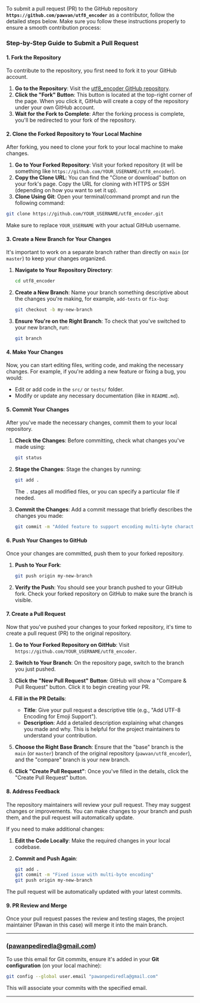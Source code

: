 To submit a pull request (PR) to the GitHub repository **`https://github.com/pawvan/utf8_encoder`** as a contributor, follow the detailed steps below. Make sure you follow these instructions properly to ensure a smooth contribution process:

### Step-by-Step Guide to Submit a Pull Request

#### **1. Fork the Repository**
To contribute to the repository, you first need to fork it to your GitHub account.

1. **Go to the Repository**: Visit the [utf8_encoder GitHub repository](https://github.com/pawvan/utf8_encoder).
2. **Click the "Fork" Button**: This button is located at the top-right corner of the page. When you click it, GitHub will create a copy of the repository under your own GitHub account.
3. **Wait for the Fork to Complete**: After the forking process is complete, you'll be redirected to your fork of the repository.

#### **2. Clone the Forked Repository to Your Local Machine**
After forking, you need to clone your fork to your local machine to make changes.

1. **Go to Your Forked Repository**: Visit your forked repository (it will be something like `https://github.com/YOUR_USERNAME/utf8_encoder`).
2. **Copy the Clone URL**: You can find the "Clone or download" button on your fork's page. Copy the URL for cloning with HTTPS or SSH (depending on how you want to set it up).
3. **Clone Using Git**: Open your terminal/command prompt and run the following command:

```bash
git clone https://github.com/YOUR_USERNAME/utf8_encoder.git
```

Make sure to replace `YOUR_USERNAME` with your actual GitHub username.

#### **3. Create a New Branch for Your Changes**
It's important to work on a separate branch rather than directly on `main` (or `master`) to keep your changes organized.

1. **Navigate to Your Repository Directory**:
   ```bash
   cd utf8_encoder
   ```
   
2. **Create a New Branch**: Name your branch something descriptive about the changes you're making, for example, `add-tests` or `fix-bug`:

   ```bash
   git checkout -b my-new-branch
   ```

3. **Ensure You're on the Right Branch**: To check that you've switched to your new branch, run:

   ```bash
   git branch
   ```

#### **4. Make Your Changes**
Now, you can start editing files, writing code, and making the necessary changes. For example, if you're adding a new feature or fixing a bug, you would:

- Edit or add code in the `src/` or `tests/` folder.
- Modify or update any necessary documentation (like in `README.md`).

#### **5. Commit Your Changes**
After you've made the necessary changes, commit them to your local repository.

1. **Check the Changes**: Before committing, check what changes you've made using:

   ```bash
   git status
   ```

2. **Stage the Changes**: Stage the changes by running:

   ```bash
   git add .
   ```

   The `.` stages all modified files, or you can specify a particular file if needed.

3. **Commit the Changes**: Add a commit message that briefly describes the changes you made:

   ```bash
   git commit -m "Added feature to support encoding multi-byte characters"
   ```

#### **6. Push Your Changes to GitHub**
Once your changes are committed, push them to your forked repository.

1. **Push to Your Fork**:

   ```bash
   git push origin my-new-branch
   ```

2. **Verify the Push**: You should see your branch pushed to your GitHub fork. Check your forked repository on GitHub to make sure the branch is visible.

#### **7. Create a Pull Request**
Now that you've pushed your changes to your forked repository, it's time to create a pull request (PR) to the original repository.

1. **Go to Your Forked Repository on GitHub**: Visit `https://github.com/YOUR_USERNAME/utf8_encoder`.
2. **Switch to Your Branch**: On the repository page, switch to the branch you just pushed.
3. **Click the "New Pull Request" Button**: GitHub will show a "Compare & Pull Request" button. Click it to begin creating your PR.
4. **Fill in the PR Details**:
   - **Title**: Give your pull request a descriptive title (e.g., "Add UTF-8 Encoding for Emoji Support").
   - **Description**: Add a detailed description explaining what changes you made and why. This is helpful for the project maintainers to understand your contribution.
   
5. **Choose the Right Base Branch**: Ensure that the "base" branch is the `main` (or `master`) branch of the original repository (`pawvan/utf8_encoder`), and the "compare" branch is your new branch.
   
6. **Click "Create Pull Request"**: Once you've filled in the details, click the "Create Pull Request" button.

#### **8. Address Feedback**
The repository maintainers will review your pull request. They may suggest changes or improvements. You can make changes to your branch and push them, and the pull request will automatically update.

If you need to make additional changes:

1. **Edit the Code Locally**: Make the required changes in your local codebase.
2. **Commit and Push Again**:

   ```bash
   git add .
   git commit -m "Fixed issue with multi-byte encoding"
   git push origin my-new-branch
   ```

The pull request will be automatically updated with your latest commits.

#### **9. PR Review and Merge**
Once your pull request passes the review and testing stages, the project maintainer (Pawan in this case) will merge it into the main branch.

---

### **(pawanpediredla@gmail.com)**

To use this email for Git commits, ensure it's added in your **Git configuration** (on your local machine):

```bash
git config --global user.email "pawanpediredla@gmail.com"
```

This will associate your commits with the specified email.

---









